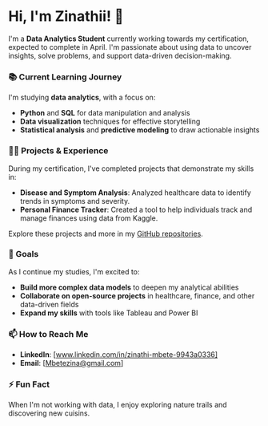 # Hi, I'm Zinathii! 👋

I'm a **Data Analytics Student** currently working towards my certification, expected to complete in April. I'm passionate about using data to uncover insights, solve problems, and support data-driven decision-making.

### 📚 Current Learning Journey
I'm studying **data analytics**, with a focus on:
- **Python** and **SQL** for data manipulation and analysis
- **Data visualization** techniques for effective storytelling
- **Statistical analysis** and **predictive modeling** to draw actionable insights

### 🧑‍💻 Projects & Experience
During my certification, I've completed projects that demonstrate my skills in:
- **Disease and Symptom Analysis**: Analyzed healthcare data to identify trends in symptoms and severity.
- **Personal Finance Tracker**: Created a tool to help individuals track and manage finances using data from Kaggle.

Explore these projects and more in my [GitHub repositories](https://github.com/Zinathii?tab=repositories).

### 🌱 Goals
As I continue my studies, I'm excited to:
- **Build more complex data models** to deepen my analytical abilities
- **Collaborate on open-source projects** in healthcare, finance, and other data-driven fields
- **Expand my skills** with tools like Tableau and Power BI

### 📫 How to Reach Me
- **LinkedIn**: [www.linkedin.com/in/zinathi-mbete-9943a0336]
- **Email**: [Mbetezina@gmail.com]

### ⚡ Fun Fact
When I'm not working with data, I enjoy exploring nature trails and discovering new cuisins.

